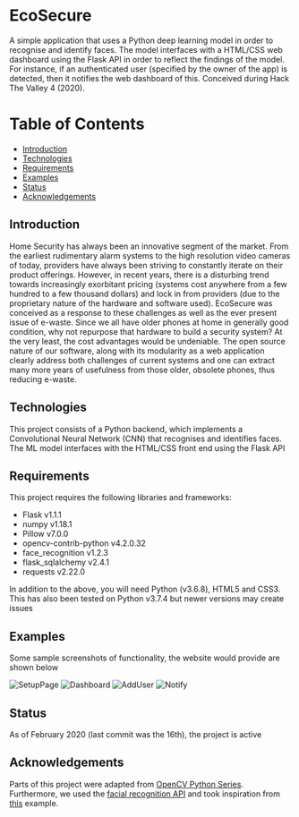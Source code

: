 # EcoSecure
 A simple application that uses a Python deep learning model in order to recognise and identify faces. The model interfaces with a HTML/CSS web dashboard using the Flask API in order to reflect the findings of the model. For instance, if an authenticated user (specified by the owner of the app) is detected, then it notifies the web dashboard of this. Conceived during Hack The Valley 4 (2020).

# Table of Contents
* [Introduction](https://github.com/AbChatt/EcoSecure#introduction)
* [Technologies](https://github.com/AbChatt/EcoSecure#technologies)
* [Requirements](https://github.com/AbChatt/EcoSecure#requirements)
* [Examples](https://github.com/AbChatt/EcoSecure#examples)
* [Status](https://github.com/AbChatt/EcoSecure#status)
* [Acknowledgements](https://github.com/AbChatt/EcoSecure#acknowledgments)

## Introduction 
Home Security has always been an innovative segment of the market. From the earliest rudimentary alarm systems to the high resolution video cameras of today, providers have always been striving to constantly iterate on their product offerings. However, in recent years, there is a disturbing trend towards increasingly exorbitant pricing (systems cost anywhere from a few hundred to a few thousand dollars) and lock in from providers (due to the proprietary nature of the hardware and software used). EcoSecure was conceived as a response to these challenges as well as the ever present issue of e-waste. Since we all have older phones at home in generally good condition, why not repurpose that hardware to build a security system? At the very least, the cost advantages would be undeniable. The open source nature of our software, along with its modularity as a web application clearly address both challenges of current systems and one can extract many more years of usefulness from those older, obsolete phones, thus reducing e-waste.

## Technologies
This project consists of a Python backend, which implements a Convolutional Neural Network (CNN) that recognises and identifies faces. The ML model interfaces with the HTML/CSS front end using the Flask API

## Requirements
This project requires the following libraries and frameworks:

* Flask v1.1.1
* numpy v1.18.1
* Pillow v7.0.0
* opencv-contrib-python v4.2.0.32
* face_recognition v1.2.3
* flask_sqlalchemy v2.4.1
* requests v2.22.0

In addition to the above, you will need Python (v3.6.8), HTML5 and CSS3. This has also been tested on Python v3.7.4 but newer versions may create issues

## Examples
Some sample screenshots of functionality, the website would provide are shown below

![SetupPage](https://raw.githubusercontent.com/AbChatt/EcoSecure/tree/master/screenshots/screenshot1.jpg) 
![Dashboard](https://raw.githubusercontent.com/AbChatt/EcoSecure/tree/master/screenshots/screenshot2.jpg)
![AddUser](https://raw.githubusercontent.com/AbChatt/EcoSecure/tree/master/screenshots/screenshot3.jpg)
![Notify](https://raw.githubusercontent.com/AbChatt/EcoSecure/tree/master/screenshots/screenshot4.jpg) 

## Status
As of February 2020 (last commit was the 16th), the project is active

## Acknowledgements
Parts of this project were adapted from [OpenCV Python Series](https://github.com/codingforentrepreneurs/OpenCV-Python-Series). Furthermore, we used the [facial recognition API](https://github.com/ageitgey/face_recognition) and took inspiration from [this](https://github.com/ageitgey/face_recognition/blob/master/examples/facerec_from_webcam_faster.py) example.
